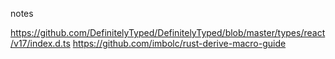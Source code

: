notes

https://github.com/DefinitelyTyped/DefinitelyTyped/blob/master/types/react/v17/index.d.ts
https://github.com/imbolc/rust-derive-macro-guide